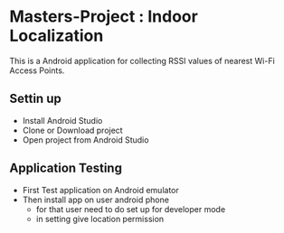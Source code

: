 # Masters-Project : Indoor Localization
This is a Android application for collecting RSSI values of nearest Wi-Fi Access Points.

## Settin up

- Install Android Studio
- Clone or Download project
- Open project from Android Studio 

## Application Testing
- First Test application on Android emulator
- Then install app on user android phone
  - for that user need to do set up for developer mode
  - in setting give location permission



